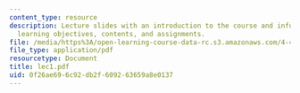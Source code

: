 ```yaml
---
content_type: resource
description: Lecture slides with an introduction to the course and information about
  learning objectives, contents, and assignments.
file: /media/https%3A/open-learning-course-data-rc.s3.amazonaws.com/4-401-introduction-to-building-technology-spring-2006/0f26ae696c92db2f609263659a8e0137_lec1.pdf
file_type: application/pdf
resourcetype: Document
title: lec1.pdf
uid: 0f26ae69-6c92-db2f-6092-63659a8e0137
---
```

